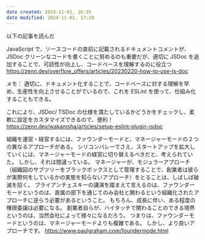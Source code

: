 ```yaml
---
date created: 2024-11-01, 16:35
date modified: 2024-11-01, 17:20
---
```


以下の記事を読んだ

JavaScript で、ソースコードの直前に記載されるドキュメントコメントが、JSDoc クリーンなコードを書くことに努めるのも重要だが、適切に JSDoc を追加することで、可読性が向上し、コードベースを理解するのに役立つ
https://zenn.dev/overflow_offers/articles/20230220-how-to-use-js-doc

メモ：
適切に、ドキュメント化することで、コードベースに対する理解を早め、生産性を向上させることがでいるので、これを ESLint を使って、仕組み化することもできる。

これにより、JSDoc/ TSDoc の仕様を満たしているかどうかをチェックし、柔軟に設定をカスタマイズできるので、便利！
https://zenn.dev/wakamsha/articles/setup-eslint-plugin-jsdoc

組織を運営・経営するには、ファウンダーモードと、マネージャーモードの２つの異なるアプローチがある。
シリコンバレーでさえ、スタートアップを拡大していくには、マネージャーモードの経営に切り替えるべきだと、考えられていた。
しかし、それは間違っている。
マネージャーが、モジュラーアプローチ（組織図のサブツリーをブラックボックスとして管理することで、創業者は彼らが実際何をしているかの実態を知らないアプローチ）をとることは、しばしば破滅を招く。
ブライアンチェスキーの講演を踏まえて言えるのは、ファウンダーモードというのは、直属の部下を通じてのみ会社と関わるという組織化されたアプローチに逆らう必要があるということ。
もちろん、成長に伴い、ある程度の権限委譲は必要になる。
創業者自らが、ハイタッチで関わることのできる境界というのは、当然会社によって様々になるだろう。
つまりは、ファウンダーモードというのは、マネージャーモードよりも複雑である。
しかし、より良いアプローチです。
https://www.paulgraham.com/foundermode.html
